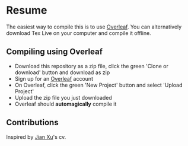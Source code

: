 # Resume
The easiest way to compile this is to use [Overleaf](http://www.overleaf.com).
You can alternatively download Tex Live on your computer and compile it offline. 

## Compiling using Overleaf 
- Download this repository as a zip file, click the green 'Clone or download' button and download as zip
- Sign up for an [Overleaf](http://www.overleaf.com) account 
- On Overleaf, click the green 'New Project' button and select 'Upload Project'
- Upload the zip file you just downloaded
- Overleaf should **automagically** compile it

## Contributions 
Inspired by [Jian Xu](https://github.com/xu-cheng/cv)'s cv. 

